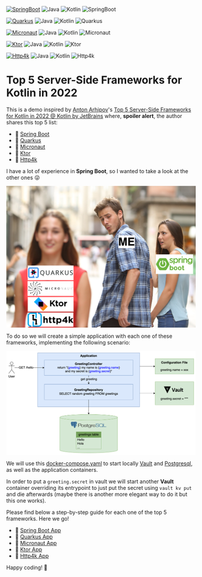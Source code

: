 [![SpringBoot](https://github.com/rogervinas/top-5-server-side-kotlin-frameworks-2022/actions/workflows/springboot.yml/badge.svg)](https://github.com/rogervinas/top-5-server-side-kotlin-frameworks-2022/actions/workflows/springboot.yml)
![Java](https://img.shields.io/badge/Java-21-blue?labelColor=black&)
![Kotlin](https://img.shields.io/badge/Kotlin-1.9.20-blue?labelColor=black&link=https%3A%2F%2Fkotlinlang.org%2F)
![SpringBoot](https://img.shields.io/badge/SpringBoot-3.1.5-blue?labelColor=black&link=https%3A%2F%2Fspring.io%2Fprojects%2Fspring-boot)

[![Quarkus](https://github.com/rogervinas/top-5-server-side-kotlin-frameworks-2022/actions/workflows/quarkus.yml/badge.svg)](https://github.com/rogervinas/top-5-server-side-kotlin-frameworks-2022/actions/workflows/quarkus.yml)
![Java](https://img.shields.io/badge/Java-17-blue?labelColor=black&link=https%3A%2F%2Fopenjdk.org%2F)
![Kotlin](https://img.shields.io/badge/Kotlin-1.9.20-blue?labelColor=black&link=https%3A%2F%2Fkotlinlang.org%2F)
![Quarkus](https://img.shields.io/badge/Quarkus-2.15.3.Final-blue?labelColor=black&link=https%3A%2F%2Fquarkus.io%2F)

[![Micronaut](https://github.com/rogervinas/top-5-server-side-kotlin-frameworks-2022/actions/workflows/micronaut.yml/badge.svg)](https://github.com/rogervinas/top-5-server-side-kotlin-frameworks-2022/actions/workflows/micronaut.yml)
![Java](https://img.shields.io/badge/Java-17-blue?labelColor=black&link=https%3A%2F%2Fopenjdk.org%2F)
![Kotlin](https://img.shields.io/badge/Kotlin-1.6.21-blue?labelColor=black&link=https%3A%2F%2Fkotlinlang.org%2F)
![Micronaut](https://img.shields.io/badge/Micronaut-3.8.1-blue?labelColor=black&link=https%3A%2F%2Fmicronaut.io%2F)

[![Ktor](https://github.com/rogervinas/top-5-server-side-kotlin-frameworks-2022/actions/workflows/ktor.yml/badge.svg)](https://github.com/rogervinas/top-5-server-side-kotlin-frameworks-2022/actions/workflows/ktor.yml)
![Java](https://img.shields.io/badge/Java-21-blue?labelColor=black&link=https%3A%2F%2Fopenjdk.org%2F)
![Kotlin](https://img.shields.io/badge/Kotlin-1.9.20-blue?labelColor=black&link=https%3A%2F%2Fkotlinlang.org%2F)
![Ktor](https://img.shields.io/badge/Ktor-2.3.6-blue?labelColor=black&link=https%3A%2F%2Fktor.io%2F)

[![Http4k](https://github.com/rogervinas/top-5-server-side-kotlin-frameworks-2022/actions/workflows/http4k.yml/badge.svg)](https://github.com/rogervinas/top-5-server-side-kotlin-frameworks-2022/actions/workflows/http4k.yml)
![Java](https://img.shields.io/badge/Java-11-blue?labelColor=black&link=https%3A%2F%2Fopenjdk.org%2F)
![Kotlin](https://img.shields.io/badge/Kotlin-1.8.20-blue?labelColor=black&link=https%3A%2F%2Fkotlinlang.org%2F)
![Http4k](https://img.shields.io/badge/Http4k-4.41.3.0-blue?labelColor=black&link=https%3A%2F%2Fwww.http4k.org%2F)

# Top 5 Server-Side Frameworks for Kotlin in 2022

This is a demo inspired by [Anton Arhipov](https://github.com/antonarhipov)'s [Top 5 Server-Side Frameworks for Kotlin in 2022 @ Kotlin by JetBrains](https://www.youtube.com/watch?v=pYK5KkuZ3aU) where, **spoiler alert**, the author shares this top 5 list:

* 🥇 [Spring Boot](https://spring.io/projects/spring-boot)
* 🥈 [Quarkus](https://quarkus.io/)
* 🥉 [Micronaut](https://micronaut.io/)
* 🏅 [Ktor](https://ktor.io/docs/welcome.html)
* 🏅 [Http4k](https://www.http4k.org/)

I have a lot of experience in **Spring Boot**, so I wanted to take a look at the other ones 😜

<p align="center">
  <img align="center" src="doc/meme.png">
</p>

To do so we will create a simple application with each one of these frameworks, implementing the following scenario:

<p align="center">
  <img align="center" src="doc/scenario.png">
</p>

We will use this [docker-compose.yaml](docker-compose.yaml) to start locally [Vault](https://www.vaultproject.io/) and [Postgresql](https://www.postgresql.org/), as well as the application containers.

In order to put a `greeting.secret` in vault we will start another **Vault** container overriding its entrypoint to just put the secret using `vault kv put` and die afterwards (maybe there is another more elegant way to do it but this one works).

Please find below a step-by-step guide for each one of the top 5 frameworks. Here we go!

* 🥇 [Spring Boot App](springboot-app)
* 🥈 [Quarkus App](quarkus-app)
* 🥉 [Micronaut App](micronaut-app)
* 🏅 [Ktor App](ktor-app)
* 🏅 [Http4k App](http4k-app)

Happy coding! 💙
